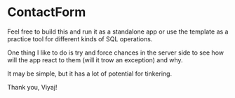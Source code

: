 # ContactForm

Feel free to build this and run it as a standalone app or use the template as a practice tool for different kinds of SQL operations.

One thing I like to do is try and force chances in the server side to see how will the app react to them (will it trow an exception) and why.

It may be simple, but it has a lot of potential for tinkering.

Thank you, Viyaj!
